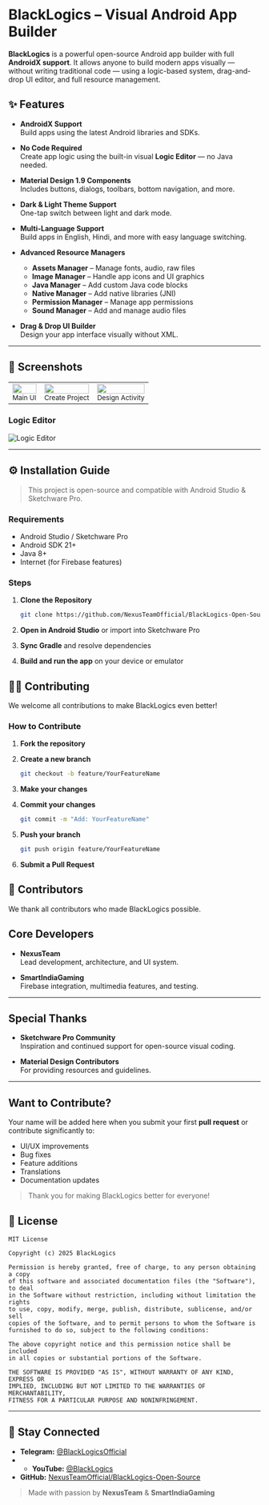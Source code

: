 # BlackLogics – Visual Android App Builder

**BlackLogics** is a powerful open-source Android app builder with full **AndroidX support**. It allows anyone to build modern apps visually — without writing traditional code — using a logic-based system, drag-and-drop UI editor, and full resource management.

## ✨ Features

- **AndroidX Support**  
  Build apps using the latest Android libraries and SDKs.

- **No Code Required**  
  Create app logic using the built-in visual **Logic Editor** — no Java needed.

- **Material Design 1.9 Components**  
  Includes buttons, dialogs, toolbars, bottom navigation, and more.

- **Dark & Light Theme Support**  
  One-tap switch between light and dark mode.

- **Multi-Language Support**  
  Build apps in English, Hindi, and more with easy language switching.

- **Advanced Resource Managers**
  - **Assets Manager** – Manage fonts, audio, raw files
  - **Image Manager** – Handle app icons and UI graphics
  - **Java Manager** – Add custom Java code blocks
  - **Native Manager** – Add native libraries (JNI)
  - **Permission Manager** – Manage app permissions
  - **Sound Manager** – Add and manage audio files

- **Drag & Drop UI Builder**  
  Design your app interface visually without XML.

---

## 📸 Screenshots

<table>
  <tr>
    <td align="center">
      <img src="screenshots/s.png.png" width="100%" height="auto"/><br/>
      <sub>Main UI</sub>
    </td>
    <td align="center">
      <img src="screenshots/s1.png.png" width="100%" height="auto"/><br/>
      <sub>Create Project</sub>
    </td>
    <td align="center">
      <img src="screenshots/s3.png.png" width="100%" height="auto"/><br/>
      <sub>Design Activity</sub>
    </td>
  </tr>
</table>
  
### **Logic Editor**
![Logic Editor](screenshots/s4.png.png)

---

## ⚙️ Installation Guide

> This project is open-source and compatible with Android Studio & Sketchware Pro.

### Requirements

- Android Studio / Sketchware Pro
- Android SDK 21+
- Java 8+
- Internet (for Firebase features)

### Steps

1. **Clone the Repository**
   ```bash
   git clone https://github.com/NexusTeamOfficial/BlackLogics-Open-Source.git

2. **Open in Android Studio** or import into Sketchware Pro

3. **Sync Gradle** and resolve dependencies

4. **Build and run the app** on your device or emulator

## 👨‍💻 Contributing

We welcome all contributions to make BlackLogics even better!

### How to Contribute

1. **Fork the repository**

2. **Create a new branch**

   ```bash
   git checkout -b feature/YourFeatureName
   ```

3. **Make your changes**

4. **Commit your changes**

   ```bash
   git commit -m "Add: YourFeatureName"
   ```

5. **Push your branch**

   ```bash
   git push origin feature/YourFeatureName
   ```

6. **Submit a Pull Request**

## 🙌 Contributors

We thank all contributors who made BlackLogics possible.


## Core Developers

- **NexusTeam**  
  Lead development, architecture, and UI system.

- **SmartIndiaGaming**  
  Firebase integration, multimedia features, and testing.

---

## Special Thanks

- **Sketchware Pro Community**  
  Inspiration and continued support for open-source visual coding.

- **Material Design Contributors**  
  For providing resources and guidelines.

---

## Want to Contribute?

Your name will be added here when you submit your first **pull request** or contribute significantly to:

- UI/UX improvements  
- Bug fixes  
- Feature additions  
- Translations  
- Documentation updates

> Thank you for making BlackLogics better for everyone!




## 📄 License

```text
MIT License

Copyright (c) 2025 BlackLogics

Permission is hereby granted, free of charge, to any person obtaining a copy
of this software and associated documentation files (the "Software"), to deal
in the Software without restriction, including without limitation the rights  
to use, copy, modify, merge, publish, distribute, sublicense, and/or sell  
copies of the Software, and to permit persons to whom the Software is  
furnished to do so, subject to the following conditions:

The above copyright notice and this permission notice shall be included  
in all copies or substantial portions of the Software.

THE SOFTWARE IS PROVIDED "AS IS", WITHOUT WARRANTY OF ANY KIND, EXPRESS OR  
IMPLIED, INCLUDING BUT NOT LIMITED TO THE WARRANTIES OF MERCHANTABILITY,  
FITNESS FOR A PARTICULAR PURPOSE AND NONINFRINGEMENT.
```

---

## 🔗 Stay Connected

* **Telegram:** [@BlackLogicsOfficial](https://t.me/blacklogics)
* * **YouTube:** [@BlackLogics](https://t.me/blacklogics)
* **GitHub:** [NexusTeamOfficial/BlackLogics-Open-Source](https://github.com/NexusTeamOfficial/BlackLogics-Open-Source)

> Made with passion by **NexusTeam** & **SmartIndiaGaming**
